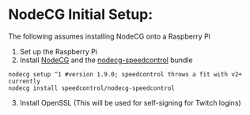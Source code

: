 # NodeCG Initial Setup:
The following assumes installing NodeCG onto a Raspberry Pi

1) Set up the Raspberry Pi
2) Install [NodeCG](https://www.nodecg.dev/docs/installing) and the [nodecg-speedcontrol](https://github.com/speedcontrol/nodecg-speedcontrol) bundle

```
nodecg setup ^1 #version 1.9.0; speedcontrol throws a fit with v2+ currently
nodecg install speedcontrol/nodecg-speedcontrol
```

3) Install OpenSSL (This will be used for self-signing for Twitch logins)
